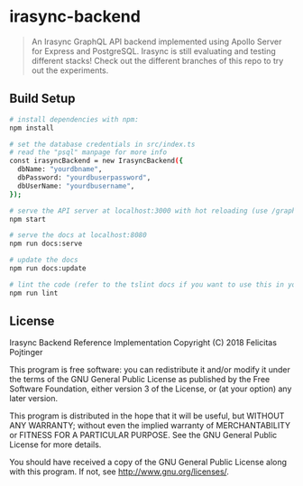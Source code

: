 # irasync-backend

> An Irasync GraphQL API backend implemented using Apollo Server for Express and PostgreSQL.
> Irasync is still evaluating and testing different stacks! Check out the different branches of this repo to try out the experiments.

## Build Setup

``` bash
# install dependencies with npm:
npm install

# set the database credentials in src/index.ts
# read the "psql" manpage for more info
const irasyncBackend = new IrasyncBackend({
  dbName: "yourdbname",
  dbPassword: "yourdbuserpassword",
  dbUserName: "yourdbusername",
});

# serve the API server at localhost:3000 with hot reloading (use /graphiql for testing)
npm start

# serve the docs at localhost:8080
npm run docs:serve

# update the docs
npm run docs:update

# lint the code (refer to the tslint docs if you want to use this in your IDE)
npm run lint
```

## License

Irasync Backend Reference Implementation
Copyright (C) 2018 Felicitas Pojtinger

This program is free software: you can redistribute it and/or modify
it under the terms of the GNU General Public License as published by
the Free Software Foundation, either version 3 of the License, or
(at your option) any later version.

This program is distributed in the hope that it will be useful,
but WITHOUT ANY WARRANTY; without even the implied warranty of
MERCHANTABILITY or FITNESS FOR A PARTICULAR PURPOSE.  See the
GNU General Public License for more details.

You should have received a copy of the GNU General Public License
along with this program.  If not, see <http://www.gnu.org/licenses/>.
